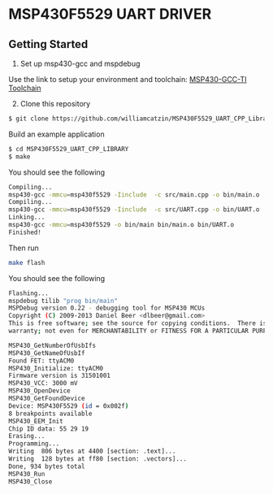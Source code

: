# MSP430F5529 UART DRIVER

## Getting Started

1. Set up msp430-gcc and mspdebug

Use the link to setup your environment and toolchain: [MSP430-GCC-TI Toolchain](https://github.com/chintal/toolchains/blob/master/msp430-gcc-ti.md)

2. Clone this repository

```bash
$ git clone https://github.com/williamcatzin/MSP430F5529_UART_CPP_Library.git
```
Build an example application

```bash
$ cd MSP430F5529_UART_CPP_LIBRARY
$ make
```
You should see the following

```bash
Compiling...
msp430-gcc -mmcu=msp430f5529 -Iinclude  -c src/main.cpp -o bin/main.o
Compiling...
msp430-gcc -mmcu=msp430f5529 -Iinclude  -c src/UART.cpp -o bin/UART.o
Linking...
msp430-gcc -mmcu=msp430f5529 -o bin/main bin/main.o bin/UART.o
Finished!
```
Then run

```bash
make flash
```
You should see the following

```bash
Flashing...
mspdebug tilib "prog bin/main"
MSPDebug version 0.22 - debugging tool for MSP430 MCUs
Copyright (C) 2009-2013 Daniel Beer <dlbeer@gmail.com>
This is free software; see the source for copying conditions.  There is NO
warranty; not even for MERCHANTABILITY or FITNESS FOR A PARTICULAR PURPOSE.

MSP430_GetNumberOfUsbIfs
MSP430_GetNameOfUsbIf
Found FET: ttyACM0
MSP430_Initialize: ttyACM0
Firmware version is 31501001
MSP430_VCC: 3000 mV
MSP430_OpenDevice
MSP430_GetFoundDevice
Device: MSP430F5529 (id = 0x002f)
8 breakpoints available
MSP430_EEM_Init
Chip ID data: 55 29 19
Erasing...
Programming...
Writing  806 bytes at 4400 [section: .text]...
Writing  128 bytes at ff80 [section: .vectors]...
Done, 934 bytes total
MSP430_Run
MSP430_Close
```

